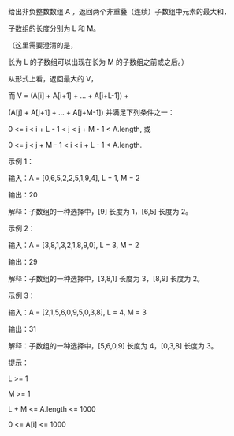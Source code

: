给出非负整数数组 A ，返回两个非重叠（连续）子数组中元素的最大和，

子数组的长度分别为 L 和 M。

（这里需要澄清的是，

长为 L 的子数组可以出现在长为 M 的子数组之前或之后。）

从形式上看，返回最大的 V，

而 V = (A[i] + A[i+1] + ... + A[i+L-1]) + 

(A[j] + A[j+1] + ... + A[j+M-1]) 并满足下列条件之一：

 

0 <= i < i + L - 1 < j < j + M - 1 < A.length, 或

0 <= j < j + M - 1 < i < i + L - 1 < A.length.
 

示例 1：

输入：A = [0,6,5,2,2,5,1,9,4], L = 1, M = 2

输出：20

解释：子数组的一种选择中，[9] 长度为 1，[6,5] 长度为 2。

示例 2：

输入：A = [3,8,1,3,2,1,8,9,0], L = 3, M = 2

输出：29

解释：子数组的一种选择中，[3,8,1] 长度为 3，[8,9] 长度为 2。

示例 3：

输入：A = [2,1,5,6,0,9,5,0,3,8], L = 4, M = 3

输出：31

解释：子数组的一种选择中，[5,6,0,9] 长度为 4，[0,3,8] 长度为 3。
 

提示：

L >= 1


M >= 1

L + M <= A.length <= 1000

0 <= A[i] <= 1000